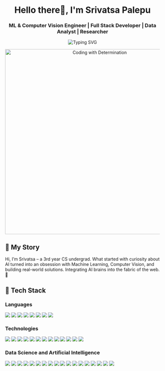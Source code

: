 <h1 align="center">Hello there👋, I'm Srivatsa Palepu</h1>
<h3 align="center">ML & Computer Vision Engineer | Full Stack Developer | Data Analyst | Researcher</h3>

<p align="center">
  <img src="https://readme-typing-svg.herokuapp.com?font=Fira+Code&weight=600&size=20&pause=1000&center=true&width=800&lines=🤖+Training+Machines+to+Think.;🌐+Full-Stack+Fusion+with+ML+Brains.;🧠+AI+Beyond+Boundaries.;👁️‍🗨️+Vision+Tech+for+Tomorrow.;🚀+Deploying+Dreams+in+Code.;🧬+Building+the+Future+One+Model+at+a+Time.;📡+Coding+the+Next+Wave+of+Innovation." alt="Typing SVG" />
</p>

<p align="center">
  <img src="https://media4.giphy.com/media/v1.Y2lkPTc5MGI3NjExZTgxMHI0czg2NG51NXY3NmIwOXBtdGoxdzhnaXRncGNwcXVhZmdxZiZlcD12MV9pbnRlcm5hbF9naWZfYnlfaWQmY3Q9Zw/QNFhOolVeCzPQ2Mx85/giphy.gif" alt="Coding with Determination" width="600"/>
</p>

## 📖 My Story

Hi, I’m Srivatsa – a 3rd year CS undergrad.
What started with curiosity about AI turned into an obsession with Machine Learning, Computer Vision, and building real-world solutions. Integrating AI brains into the fabric of the web. 💪


## 🚀 Tech Stack

### Languages
<p>
<img src="https://img.shields.io/badge/C++-00599C?style=for-the-badge&logo=c%2B%2B&logoColor=white" style="display:inline-block;"/>
<img src="https://img.shields.io/badge/C-00599C?style=for-the-badge&logo=c&logoColor=white" style="display:inline-block;"/>
<img src="https://img.shields.io/badge/Java-ED8B00?style=for-the-badge&logo=java&logoColor=white" style="display:inline-block;"/>
<img src="https://img.shields.io/badge/Python-3776AB?style=for-the-badge&logo=python&logoColor=white" style="display:inline-block;"/>
<img src="https://img.shields.io/badge/R-276DC3?style=for-the-badge&logo=r&logoColor=white" style="display:inline-block;"/>
<img src="https://img.shields.io/badge/JavaScript-F7DF1E?style=for-the-badge&logo=javascript&logoColor=black" style="display:inline-block;"/>
<img src="https://img.shields.io/badge/HTML5-E34F26?style=for-the-badge&logo=html5&logoColor=white" style="display:inline-block;"/>
<img src="https://img.shields.io/badge/CSS3-1572B6?style=for-the-badge&logo=css3&logoColor=white" style="display:inline-block;"/>
</p>

### Technologies
<p>
<img src="https://img.shields.io/badge/Tailwind_CSS-06B6D4?style=for-the-badge&logo=tailwindcss&logoColor=white" style="display:inline-block;"/>
<img src="https://img.shields.io/badge/React-20232A?style=for-the-badge&logo=react&logoColor=61DAFB" style="display:inline-block;"/>
<img src="https://img.shields.io/badge/Bootstrap-563D7C?style=for-the-badge&logo=bootstrap&logoColor=white" style="display:inline-block;"/>
<img src="https://img.shields.io/badge/Sass-CC6699?style=for-the-badge&logo=sass&logoColor=white" style="display:inline-block;"/>
<img src="https://img.shields.io/badge/Node.js-339933?style=for-the-badge&logo=nodedotjs&logoColor=white" style="display:inline-block;"/>
<img src="https://img.shields.io/badge/Express.js-000000?style=for-the-badge&logo=express&logoColor=white" style="display:inline-block;"/>
<img src="https://img.shields.io/badge/Flask-000000?style=for-the-badge&logo=flask&logoColor=white" style="display:inline-block;"/>
<img src="https://img.shields.io/badge/Django-092E20?style=for-the-badge&logo=django&logoColor=white" style="display:inline-block;"/>
<img src="https://img.shields.io/badge/MySQL-4479A1?style=for-the-badge&logo=mysql&logoColor=white" style="display:inline-block;"/>
<img src="https://img.shields.io/badge/MongoDB-4EA94B?style=for-the-badge&logo=mongodb&logoColor=white" style="display:inline-block;"/>
<img src="https://img.shields.io/badge/Git-F05032?style=for-the-badge&logo=git&logoColor=white" style="display:inline-block;"/>
<img src="https://img.shields.io/badge/Docker-2496ED?style=for-the-badge&logo=docker&logoColor=white" style="display:inline-block;"/>
<img src="https://img.shields.io/badge/Linux-FCC624?style=for-the-badge&logo=linux&logoColor=black" style="display:inline-block;"/>
</p>

### Data Science and Artificial Intelligence
<p>
<img src="https://img.shields.io/badge/Pandas-150458?style=for-the-badge&logo=pandas&logoColor=white" style="display:inline-block;"/>
<img src="https://img.shields.io/badge/NumPy-013243?style=for-the-badge&logo=numpy&logoColor=white" style="display:inline-block;"/>
<img src="https://img.shields.io/badge/Scikit--Learn-F7931E?style=for-the-badge&logo=scikit-learn&logoColor=white" style="display:inline-block;"/>
<img src="https://img.shields.io/badge/PyTorch-EE4C2C?style=for-the-badge&logo=pytorch&logoColor=white" style="display:inline-block;"/>
<img src="https://img.shields.io/badge/OpenCV-5C3EE8?style=for-the-badge&logo=opencv&logoColor=white" style="display:inline-block;"/>
<img src="https://img.shields.io/badge/Seaborn-4B8BBE?style=for-the-badge&logo=python&logoColor=white" style="display:inline-block;"/>
<img src="https://img.shields.io/badge/Keras-D00000?style=for-the-badge&logo=keras&logoColor=white" style="display:inline-block;"/>
<img src="https://img.shields.io/badge/TensorFlow-FF6F00?style=for-the-badge&logo=tensorflow&logoColor=white" style="display:inline-block;"/>
<img src="https://img.shields.io/badge/BeautifulSoup-FFDB4D?style=for-the-badge&logo=python&logoColor=black" style="display:inline-block;"/>
<img src="https://img.shields.io/badge/Selenium-43B02A?style=for-the-badge&logo=selenium&logoColor=white" style="display:inline-block;"/>
<img src="https://img.shields.io/badge/HuggingFace-FFD21F?style=for-the-badge&logo=huggingface&logoColor=black" style="display:inline-block;"/>
<img src="https://img.shields.io/badge/TPOT-A020F0?style=for-the-badge&logo=python&logoColor=white" style="display:inline-block;"/>
<img src="https://img.shields.io/badge/NLTK-2C9AB7?style=for-the-badge&logo=python&logoColor=white" style="display:inline-block;"/>
<img src="https://img.shields.io/badge/Gensim-FFB6C1?style=for-the-badge&logo=python&logoColor=white" style="display:inline-block;"/>
<img src="https://img.shields.io/badge/Ollama-000000?style=for-the-badge&logo=OpenAI&logoColor=white" style="display:inline-block;"/>
<img src="https://img.shields.io/badge/LangChain-0FA36B?style=for-the-badge&logo=chainlink&logoColor=white" style="display:inline-block;"/>
<img src="https://img.shields.io/badge/Anthropic-FFD43B?style=for-the-badge&logo=Anthropic&logoColor=black" style="display:inline-block;"/>
<img src="https://img.shields.io/badge/Cohere-3D6BE5?style=for-the-badge&logo=cohere&logoColor=white" style="display:inline-block;"/>
</p>
